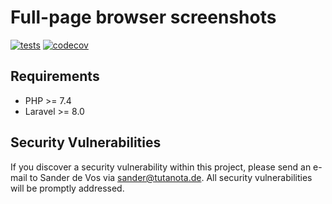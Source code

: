 # Full-page browser screenshots

[![tests](https://github.com/sander3/laravel-snapshot/workflows/Laravel/badge.svg)](https://github.com/sander3/laravel-snapshot/actions?query=workflow%3ALaravel)
[![codecov](https://codecov.io/gh/sander3/laravel-snapshot/branch/master/graph/badge.svg)](https://codecov.io/gh/sander3/laravel-snapshot)

## Requirements

- PHP >= 7.4
- Laravel >= 8.0

## Security Vulnerabilities

If you discover a security vulnerability within this project, please send an e-mail to Sander de Vos via [sander@tutanota.de](mailto:sander@tutanota.de). All security vulnerabilities will be promptly addressed.
